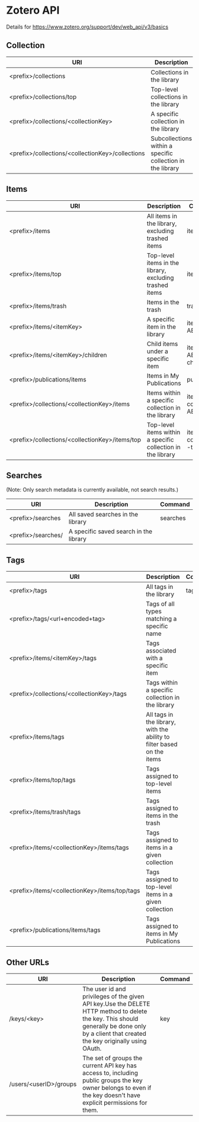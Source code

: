 # Zotero API

Details for 
https://www.zotero.org/support/dev/web_api/v3/basics

## Collection

| URI | Description | Command |  
|---|---|---|
| &lt;prefix>/collections | Collections in the library | collections |
| &lt;prefix>/collections/top | Top-level collections in the library | collections --top |
| &lt;prefix>/collections/&lt;collectionKey> | A specific collection in the library | collections --key ABC |
| &lt;prefix>/collections/&lt;collectionKey>/collections | Subcollections within a specific collection in the library | |

## Items

| URI | Description | Command |
|---|---|---|
| &lt;prefix>/items | All items in the library, excluding trashed items | items |
| &lt;prefix>/items/top | Top-level items in the library, excluding trashed items | items --top |
| &lt;prefix>/items/trash | Items in the trash | trash |
| &lt;prefix>/items/&lt;itemKey> | A specific item in the library | item --key ABC |
| &lt;prefix>/items/&lt;itemKey>/children | Child items under a specific item | item --key ABC --children |
| &lt;prefix>/publications/items | Items in My Publications | publications |
| &lt;prefix>/collections/&lt;collectionKey>/items | Items within a specific collection in the library | items --collection ABC|
| &lt;prefix>/collections/&lt;collectionKey>/items/top | Top-level items within a specific collection in the library | items  --collection --top |

## Searches
(Note: Only search metadata is currently available, not search results.)

| URI | Description | Command |
|---|---|---|
|&lt;prefix>/searches	| All saved searches in the library | searches |
|&lt;prefix>/searches/<searchKey>	| A specific saved search in the library | |

## Tags
| URI | Description | Command |
|---|---|---|
| &lt;prefix>/tags | All tags in the library | tags |
| &lt;prefix>/tags/&lt;url+encoded+tag> | Tags of all types matching a specific name | |
| &lt;prefix>/items/&lt;itemKey>/tags | Tags associated with a specific item | |
| &lt;prefix>/collections/&lt;collectionKey>/tags | Tags within a specific collection in the library | |
| &lt;prefix>/items/tags | All tags in the library, with the ability to filter based on the items | |
| &lt;prefix>/items/top/tags | Tags assigned to top-level items | |
| &lt;prefix>/items/trash/tags | Tags assigned to items in the trash | |
| &lt;prefix>/items/&lt;collectionKey>/items/tags | Tags assigned to items in a given collection | |
| &lt;prefix>/items/&lt;collectionKey>/items/top/tags | Tags assigned to top-level items in a given collection | |
| &lt;prefix>/publications/items/tags | Tags assigned to items in My Publications | |

## Other URLs
| URI | Description | Command |
|---|---|---|
| /keys/&lt;key> | The user id and privileges of the given API key.Use the DELETE HTTP method to delete the key. This should generally be done only by a client that created the key originally using OAuth. | key |
| /users/&lt;userID>/groups | The set of groups the current API key has access to, including public groups the key owner belongs to even if the key doesn't have explicit permissions for them. | |


